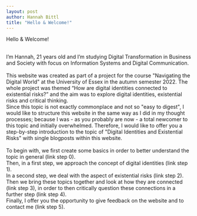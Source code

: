 ```yaml
---
layout: post
author: Hannah Bittl
title: "Hello & Welcome!"
---
```

Hello & Welcome!
<br><br>
<!-- <img align="right" src="doc/subpagelist.png"> -->
I’m Hannah, 21 years old and I’m studying Digital Transformation in Business and Society with focus on Information Systems and Digital Communication.
<br>
<br>
This website was created as part of a project for the course "Navigating the Digital World" at the University of Essex in the autumn semester 2022. The whole project was themed “How are digital identities connected to existential risks?” and the aim was to explore digital identities, existential risks and critical thinking.
<br>
Since this topic is not exactly commonplace and not so "easy to digest", I would like to structure this website in the same way as I did in my thought processes; because I was - as you probably are now - a total newcomer to this topic and initially overwhelmed. Therefore, I would like to offer you a step-by-step introduction to the topic of "Digital Identities and Existential Risks" with single blogposts within this website. 
<br><br>
To begin with, we first create some basics in order to better understand the topic in general (link step 0). <br>
Then, in a first step, we approach the concept of digital identities (link step 1). <br>
In a second step, we deal with the aspect of existential risks (link step 2). <br>
Then we bring these topics together and look at how they are connected (link step 3), in order to then critically question these connections in a further step (link step 4). <br>
Finally, I offer you the opportunity to give feedback on the website and to contact me (link step 5). <br>




[jekyll-docs]: http://jekyllrb.com/docs/home
[jekyll-gh]:   https://github.com/jekyll/jekyll
[jekyll-talk]: https://talk.jekyllrb.com/
